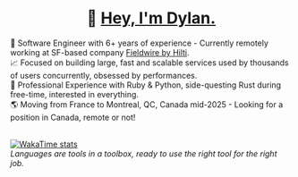 <p align="center">
  <h1 align="center"> 💫 <a href="https://linkedin.com/in/dylancattelan">Hey, I'm Dylan.</a></h1>
</p>
🔭 Software Engineer with 6+ years of experience - Currently remotely working at SF-based company <a href="https://www.linkedin.com/company/fieldwirelabs/">Fieldwire by Hilti</a>.
<br>
📈 Focused on building large, fast and scalable services used by thousands of users concurrently, obsessed by performances.
<br>
🧠 Professional Experience with Ruby & Python, side-questing Rust during free-time, interested in everything.
<br />
🌎 Moving from France to Montreal, QC, Canada mid-2025 - Looking for a position in Canada, remote or not!
<br />
<br />

[![WakaTime stats](https://github-readme-stats.vercel.app/api/wakatime?username=DylanCa&range=all_time&layout=compact&display_format=percent&langs_count=6&hide=vue.js,other)](https://github.com/DylanCa)
<br />
_Languages are tools in a toolbox, ready to use the right tool for the right job._
